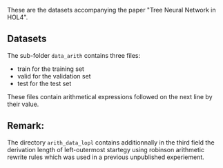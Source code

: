 These are the datasets accompanying the paper 
"Tree Neural Network in HOL4".

## Datasets

The sub-folder `data_arith` contains three files:
* train for the training set
* valid for the validation set
* test for the test set

These files contain arithmetical expressions followed on the next line
by their value.

## Remark: 
The directory `arith_data_lopl` contains additionnally in the 
third field the derivation length of left-outermost startegy using robinson 
arithmetic rewrite rules which was used in a previous unpublished experiement.
